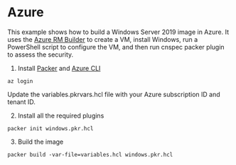 # Azure

This example shows how to build a Windows Server 2019 image in Azure. It uses
the [Azure RM Builder](https://www.packer.io/docs/builders/azure.html) to create a VM, install Windows, run a PowerShell
script to configure the VM, and then run cnspec packer plugin to assess the security.

1. Install [Packer](https://www.packer.io/downloads.html)
   and [Azure CLI](https://docs.microsoft.com/en-us/cli/azure/install-azure-cli)

```shell
az login
```

Update the variables.pkrvars.hcl file with your Azure subscription ID and tenant ID.

2. Install all the required plugins

```shell
packer init windows.pkr.hcl
```

3. Build the image

```shell
packer build -var-file=variables.hcl windows.pkr.hcl
```
